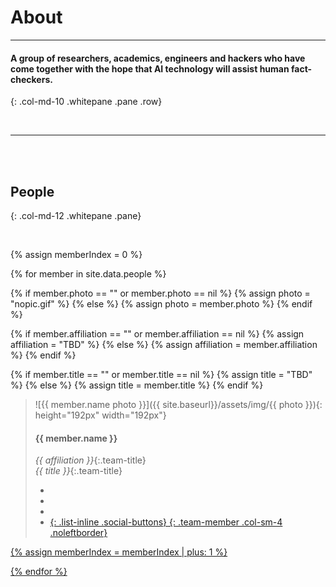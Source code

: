 

# About

<span class='row' markdown="1">

<hr class="page_divider col-md-12 row">

<span class='row' markdown="1">


<span class='row' markdown="1">
<div class='col-md-1'></div>

#### A group of researchers, academics, engineers and hackers who have come together with the hope that AI technology will assist human fact-checkers.
{: .col-md-10 .whitepane .pane .row}

<span class='row' markdown="1">


<br/>

<hr class="page_divider col-md-12 row">

<br/>
<br/>

## People
{: .col-md-12 .whitepane .pane}


<br/>

{% assign memberIndex = 0 %}

{% for member in site.data.people %}

{% if member.photo == "" or member.photo == nil %}
{% assign photo = "nopic.gif" %}
{% else %}
{% assign photo = member.photo %}
{% endif %}

{% if member.affiliation == "" or member.affiliation == nil %}
{% assign affiliation = "TBD" %}
{% else %}
{% assign affiliation = member.affiliation %}
{% endif %}

{% if member.title == "" or member.title == nil %}
{% assign title = "TBD" %}
{% else %}
{% assign title = member.title %}
{% endif %}


> ![{{ member.name photo }}]({{ site.baseurl}}/assets/img/{{ photo }}){: height="192px" width="192px"}
>
> #### {{ member.name }}
> *{{ affiliation }}*{:.team-title} <br/>
> *{{ title }}*{:.team-title}
>
> - <a href="http://{{ member.homepage }}"><i class="fa fa-home"></i>
> - <a href="https://twitter.com/{{ member.twitter }}"><i class="fa fa-twitter"></i>
> - <a href="https://github.com/{{ member.github }}"><i class="fa fa-github"></i>
> - <a href="#"><i class="fa fa-linkedin"></i>
> {: .list-inline .social-buttons}
{: .team-member .col-sm-4 .noleftborder}

{% assign memberIndex = memberIndex | plus: 1 %}


{% endfor %}    

